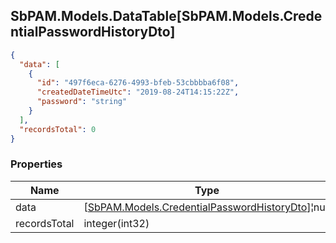
<h2 id="tocS_SbPAM.Models.DataTable[SbPAM.Models.CredentialPasswordHistoryDto]">SbPAM.Models.DataTable[SbPAM.Models.CredentialPasswordHistoryDto]</h2>

<a id="schemasbpam.models.datatable[sbpam.models.credentialpasswordhistorydto]"></a>
<a id="schema_SbPAM.Models.DataTable[SbPAM.Models.CredentialPasswordHistoryDto]"></a>
<a id="tocSsbpam.models.datatable[sbpam.models.credentialpasswordhistorydto]"></a>
<a id="tocssbpam.models.datatable[sbpam.models.credentialpasswordhistorydto]"></a>

```json
{
  "data": [
    {
      "id": "497f6eca-6276-4993-bfeb-53cbbbba6f08",
      "createdDateTimeUtc": "2019-08-24T14:15:22Z",
      "password": "string"
    }
  ],
  "recordsTotal": 0
}

```

### Properties

|Name|Type|Required|Restrictions|Description|
|---|---|---|---|---|
|data|[[SbPAM.Models.CredentialPasswordHistoryDto](../Models/sbpam.models.credentialpasswordhistorydto.md)]¦null|false|none|none|
|recordsTotal|integer(int32)|false|none|none|


